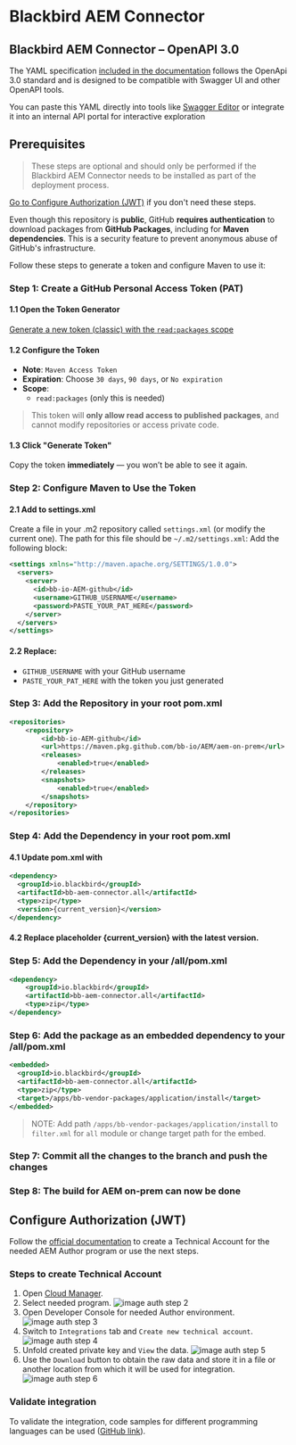 # Blackbird AEM Connector

## Blackbird AEM Connector –  OpenAPI 3.0
The YAML specification [included in the documentation](https://github.com/bb-io/AEM/blob/main/docs/openapi/BlackBird%20AEM%20connector.yaml) follows the OpenApi 3.0 standard and is designed to be compatible with Swagger UI and other OpenAPI tools.

You can paste this YAML directly into tools like [Swagger Editor](https://editor-next.swagger.io/) or integrate it into an internal API portal for interactive exploration

## Prerequisites
> These steps are optional and should only be performed if the Blackbird AEM Connector needs to be installed as part of the deployment process.

[Go to Configure Authorization (JWT)](#configure-authorization-jwt) if you don't need these steps.

Even though this repository is **public**, GitHub **requires authentication** to download packages from **GitHub Packages**, including for **Maven dependencies**. This is a security feature to prevent anonymous abuse of GitHub's infrastructure.

Follow these steps to generate a token and configure Maven to use it:

### Step 1: Create a GitHub Personal Access Token (PAT)

#### 1.1 Open the Token Generator

[Generate a new token (classic) with the `read:packages` scope](https://github.com/settings/tokens/new?scopes=read:packages)

#### 1.2 Configure the Token

- **Note**: `Maven Access Token`
- **Expiration**: Choose `30 days`, `90 days`, or `No expiration`
- **Scope**:
    - `read:packages` (only this is needed)

> This token will **only allow read access to published packages**, and cannot modify repositories or access private code.

#### 1.3 Click "Generate Token"

Copy the token **immediately** — you won’t be able to see it again.

### Step 2: Configure Maven to Use the Token

#### 2.1 Add to settings.xml
Create a file in your .m2 repository called `settings.xml` (or modify the current one). The path for this file should be `~/.m2/settings.xml`:
Add the following block:

```xml
<settings xmlns="http://maven.apache.org/SETTINGS/1.0.0">
  <servers>
    <server>
      <id>bb-io-AEM-github</id>
      <username>GITHUB_USERNAME</username>
      <password>PASTE_YOUR_PAT_HERE</password>
    </server>
  </servers>
</settings>
```
#### 2.2 Replace:
- `GITHUB_USERNAME` with your GitHub username
- `PASTE_YOUR_PAT_HERE` with the token you just generated

### Step 3: Add the Repository in your root pom.xml
```xml
<repositories>
    <repository>
        <id>bb-io-AEM-github</id>
        <url>https://maven.pkg.github.com/bb-io/AEM/aem-on-prem</url>
        <releases>
            <enabled>true</enabled>
        </releases>
        <snapshots>
            <enabled>true</enabled>
        </snapshots>
    </repository>
</repositories>
```
### Step 4: Add the Dependency in your root pom.xml
#### 4.1 Update pom.xml with
```xml
<dependency>
  <groupId>io.blackbird</groupId>
  <artifactId>bb-aem-connector.all</artifactId>
  <type>zip</type>
  <version>{current_version}</version>
</dependency>
```
#### 4.2 Replace placeholder {current_version} with the latest version.

### Step 5: Add the Dependency in your /all/pom.xml
```xml
<dependency>
    <groupId>io.blackbird</groupId>
    <artifactId>bb-aem-connector.all</artifactId>
    <type>zip</type>
</dependency>
```
### Step 6: Add the package as an embedded dependency to your /all/pom.xml
```xml
<embedded>
  <groupId>io.blackbird</groupId>
  <artifactId>bb-aem-connector.all</artifactId>
  <type>zip</type>
  <target>/apps/bb-vendor-packages/application/install</target>
</embedded>
```
> NOTE: Add path `/apps/bb-vendor-packages/application/install` to `filter.xml` for `all` module or change target path for the embed.

### Step 7: Commit all the changes to the branch and push the changes

### Step 8: The build for AEM on-prem can now be done

## Configure Authorization (JWT)
Follow the [official documentation](https://experienceleague.adobe.com/en/docs/experience-manager-learn/getting-started-with-aem-headless/authentication/service-credentials) to create a Technical Account for the needed AEM Author program or use the next steps.

### Steps to create Technical Account
1. Open [Cloud Manager](https://experience.adobe.com/cloud-manager/landing.html).
2. Select needed program. ![image auth step 2](docs/images/auth_step_2.png)
3. Open Developer Console for needed Author environment. ![image auth step 3](docs/images/auth_step_3.png)
4. Switch to `Integrations` tab and `Create new technical account`. ![image auth step 4](docs/images/auth_step_4.png)
5. Unfold created private key and `View` the data. ![image auth step 5](docs/images/auth_step_5.png)
6. Use the `Download` button to obtain the raw data and store it in a file or another location from which it will be used for integration. ![image auth step 6](docs/images/auth_step_6.png)

### Validate integration
To validate the integration, code samples for different programming languages can be used ([GitHub link](https://github.com/AdobeDocs/adobe-dev-console/blob/main/samples/adobe-jwt-dotnet/Program.cs)).